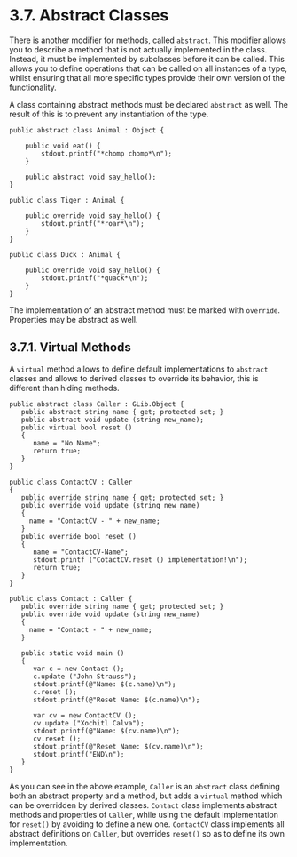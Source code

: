 # 3.7. Abstract Classes

There is another modifier for methods, called `abstract`. This modifier
allows you to describe a method that is not actually implemented in the
class. Instead, it must be implemented by subclasses before it can be
called. This allows you to define operations that can be called on all
instances of a type, whilst ensuring that all more specific types
provide their own version of the functionality.

A class containing abstract methods must be declared `abstract` as well.
The result of this is to prevent any instantiation of the type.

```vala
public abstract class Animal : Object {

    public void eat() {
        stdout.printf("*chomp chomp*\n");
    }

    public abstract void say_hello();
}

public class Tiger : Animal {

    public override void say_hello() {
        stdout.printf("*roar*\n");
    }
}

public class Duck : Animal {

    public override void say_hello() {
        stdout.printf("*quack*\n");
    }
}
```

The implementation of an abstract method must be marked with `override`.
Properties may be abstract as well.

## 3.7.1. Virtual Methods

A `virtual` method allows to define default implementations to
`abstract` classes and allows to derived classes to override its
behavior, this is different than hiding methods.

```vala
public abstract class Caller : GLib.Object {
   public abstract string name { get; protected set; }
   public abstract void update (string new_name);
   public virtual bool reset ()
   {
      name = "No Name";
      return true;
   }
}

public class ContactCV : Caller
{
   public override string name { get; protected set; }
   public override void update (string new_name)
   {
     name = "ContactCV - " + new_name;
   }
   public override bool reset ()
   {
      name = "ContactCV-Name";
      stdout.printf ("CotactCV.reset () implementation!\n");
      return true;
   }
}

public class Contact : Caller {
   public override string name { get; protected set; }
   public override void update (string new_name)
   {
     name = "Contact - " + new_name;
   }

   public static void main ()
   {
      var c = new Contact ();
      c.update ("John Strauss");
      stdout.printf(@"Name: $(c.name)\n");
      c.reset ();
      stdout.printf(@"Reset Name: $(c.name)\n");

      var cv = new ContactCV ();
      cv.update ("Xochitl Calva");
      stdout.printf(@"Name: $(cv.name)\n");
      cv.reset ();
      stdout.printf(@"Reset Name: $(cv.name)\n");
      stdout.printf("END\n");
   }
}
```

As you can see in the above example, `Caller` is an `abstract` class
defining both an abstract property and a method, but adds a `virtual`
method which can be overridden by derived classes. `Contact` class
implements abstract methods and properties of `Caller`, while using the
default implementation for `reset()` by avoiding to define a new one.
`ContactCV` class implements all abstract definitions on `Caller`, but
overrides `reset()` so as to define its own implementation.
